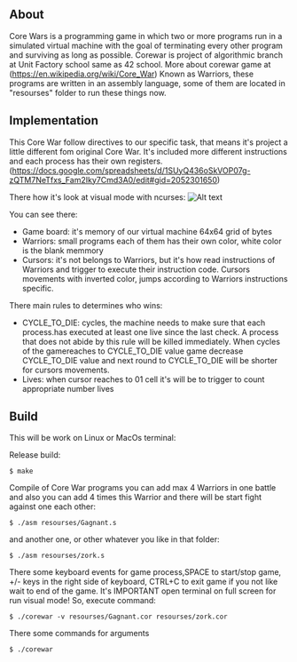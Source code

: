 ## About
Core Wars is a programming game in which two or more programs run in a simulated virtual machine with the goal of terminating 
every other program and surviving as long as possible. Corewar is project of algorithmic branch at Unit Factory school same as
42 school. More about corewar game at (https://en.wikipedia.org/wiki/Core_War)
Known as Warriors, these programs are written in an assembly language, some of them are located in "resourses" folder to run
these things now.

## Implementation
This Core War follow directives to our specific task, that means it's project a little different fom original Core War. It's 
included more different instructions and each process has their own registers. 
(https://docs.google.com/spreadsheets/d/1SUyQ436oSkVOP07g-zQTM7NeTfxs_Fam2Iky7Cmd3A0/edit#gid=2052301650)

There how it's look at visual mode with ncurses:
![Alt text](https://media.giphy.com/media/KYoOENOLHJ2MJNb76j/giphy.gif "Vis mode")

You can see there:
- Game board: it's memory of our virtual machine 64x64 grid of bytes
- Warriors: small programs each of them has their own color, white color is the blank memmory
- Cursors: it's not belongs to Warriors, but it's how read instructions of Warriors and trigger to execute their instruction
		   code. Cursors movements with inverted color, jumps according to Warriors instructions specific.

There main rules to determines who wins:
- CYCLE_TO_DIE: cycles, the machine needs to make sure that each process.has executed at least one live since the last check. A 
				process that does not abide by this rule will be killed immediately. When cycles of the gamereaches to 
				CYCLE_TO_DIE value game decrease CYCLE_TO_DIE value and next round to CYCLE_TO_DIE will be shorter for cursors
				movements.
- Lives: when cursor reaches to 01 cell it's will be to trigger to count appropriate number lives

## Build
This will be work on Linux or MacOs terminal:

   Release build:

```
$ make
```
	
   Compile of Core War programs you  can add max 4 Warriors in one battle and also you can add 4 times this Warrior and there will be start fight against one each other:

```
$ ./asm resourses/Gagnant.s
```
	
   and another one, or other whatever you like in that folder:

```
$ ./asm resourses/zork.s
```

There some keyboard events for game process,SPACE to start/stop game, +/- keys in the right side of keyboard, CTRL+C to exit 
game if you not like wait to end of the game. It's IMPORTANT open terminal on full screen for run visual mode! So, execute
command:

```
$ ./corewar -v resourses/Gagnant.cor resourses/zork.cor
```

There some commands for arguments

```
$ ./corewar
```